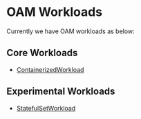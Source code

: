 # OAM Workloads

Currently we have OAM workloads as below:

## Core Workloads

- [ContainerizedWorkload](https://github.com/crossplane/addon-oam-kubernetes-local)

## Experimental Workloads

- [StatefulSetWorkload](https://github.com/My-pleasure/statefulsetworkload)